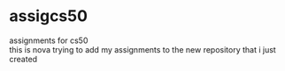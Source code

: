 # assigcs50
assignments for cs50  
this is nova 
trying to add my assignments to the new repository that i just created 
